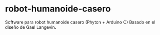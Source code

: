 # robot-humanoide-casero
Software para robot humanoide casero (Phyton + Arduino C)
Basado en el diseño de Gael Langevin.
